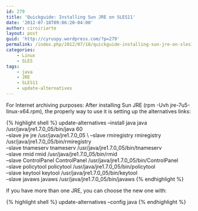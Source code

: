 ```yaml
---
id: 279
title: 'Quickguide: Installing Sun JRE on SLES11'
date: '2012-07-18T09:06:20-04:00'
author: ciroiriarte
layout: post
guid: 'http://cyruspy.wordpress.com/?p=279'
permalink: /index.php/2012/07/18/quickguide-installing-sun-jre-on-sles11/
categories:
    - Linux
    - SLES
tags:
    - java
    - JRE
    - SLES11
    - update-alternatives
---
```


For Internet archiving purposes: After installing Sun JRE (rpm -Uvh jre-7u5-linux-x64.rpm), the properly way to use it is setting up the alternatives links:

{% highlight shell %}
update-alternatives –install java java /usr/java/jre1.7.0_05/bin/java 60 \
–slave jre jre /usr/java/jre1.7.0_05 \ 
–slave rmiregistry rmiregistry /usr/java/jre1.7.0_05/bin/rmiregistry \
–slave tnameserv tnameserv /usr/java/jre1.7.0_05/bin/tnameserv \
–slave rmid rmid /usr/java/jre1.7.0_05/bin/rmid \
–slave ControlPanel ControlPanel /usr/java/jre1.7.0_05/bin/ControlPanel \
–slave policytool policytool /usr/java/jre1.7.0_05/bin/policytool \
–slave keytool keytool /usr/java/jre1.7.0_05/bin/keytool \
–slave javaws javaws /usr/java/jre1.7.0_05/bin/javaws
{% endhighlight %}

If you have more than one JRE, you can choose the new one with:

{% highlight shell %}
update-alternatives –config java
{% endhighlight %}